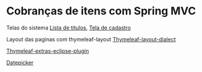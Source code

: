 # Cobranças de itens com Spring MVC
	
Telas do sistema
[Lista de titulos](http://www.anselmopfeifer.com/wp-content/uploads/2016/05/01.png), 
[Tela de cadastro](http://www.anselmopfeifer.com/wp-content/uploads/2016/05/02.png)
		
	
	
Layout das paginas com thymeleaf-layout	
[Thymeleaf-layout-dialect](github.com/ultraq/thymeleaf-layout-dialect)
		
[Thymeleaf-extras-eclipse-plugin](github.com/thymeleaf/thymeleaf-extras-eclipse-plugin)

[Datepicker](bootstrap-datepicker.readthedocs.io/en/latest)
